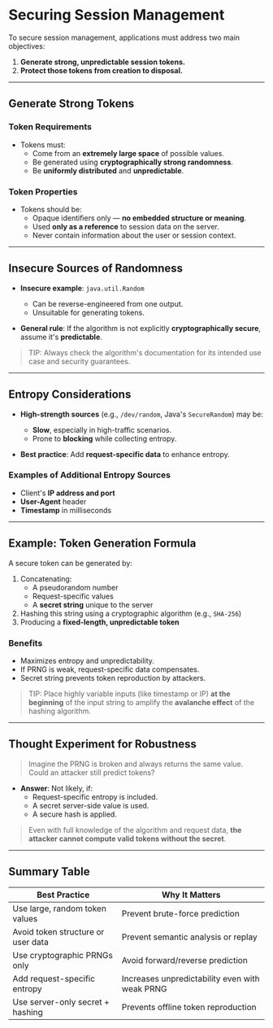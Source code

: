 # Securing Session Management

To secure session management, applications must address two main objectives:

1. **Generate strong, unpredictable session tokens.**
2. **Protect those tokens from creation to disposal.**

---

## Generate Strong Tokens

### **Token Requirements**
- Tokens must:
  - Come from an **extremely large space** of possible values.
  - Be generated using **cryptographically strong randomness**.
  - Be **uniformly distributed** and **unpredictable**.

### **Token Properties**
- Tokens should be:
  - Opaque identifiers only — **no embedded structure or meaning**.
  - Used **only as a reference** to session data on the server.
  - Never contain information about the user or session context.

---

## Insecure Sources of Randomness

- **Insecure example**: `java.util.Random`
  - Can be reverse-engineered from one output.
  - Unsuitable for generating tokens.

- **General rule**: If the algorithm is not explicitly **cryptographically secure**, assume it's **predictable**.

> TIP: Always check the algorithm's documentation for its intended use case and security guarantees.

---

## Entropy Considerations

- **High-strength sources** (e.g., `/dev/random`, Java's `SecureRandom`) may be:
  - **Slow**, especially in high-traffic scenarios.
  - Prone to **blocking** while collecting entropy.

- **Best practice**: Add **request-specific data** to enhance entropy.

### **Examples of Additional Entropy Sources**
- Client's **IP address and port**
- **User-Agent** header
- **Timestamp** in milliseconds

---

## Example: Token Generation Formula

A secure token can be generated by:
1. Concatenating:
   - A pseudorandom number
   - Request-specific values
   - A **secret string** unique to the server
2. Hashing this string using a cryptographic algorithm (e.g., `SHA-256`)
3. Producing a **fixed-length, unpredictable token**

### Benefits
- Maximizes entropy and unpredictability.
- If PRNG is weak, request-specific data compensates.
- Secret string prevents token reproduction by attackers.

> TIP: Place highly variable inputs (like timestamp or IP) **at the beginning** of the input string to amplify the **avalanche effect** of the hashing algorithm.

---

## Thought Experiment for Robustness

> Imagine the PRNG is broken and always returns the same value. Could an attacker still predict tokens?

- **Answer**: Not likely, if:
  - Request-specific entropy is included.
  - A secret server-side value is used.
  - A secure hash is applied.

> Even with full knowledge of the algorithm and request data, **the attacker cannot compute valid tokens without the secret**.

---

## Summary Table

| Best Practice                          | Why It Matters                                      |
|----------------------------------------|-----------------------------------------------------|
| Use large, random token values         | Prevent brute-force prediction                      |
| Avoid token structure or user data     | Prevent semantic analysis or replay                 |
| Use cryptographic PRNGs only           | Avoid forward/reverse prediction                    |
| Add request-specific entropy           | Increases unpredictability even with weak PRNG      |
| Use server-only secret + hashing       | Prevents offline token reproduction                 |
